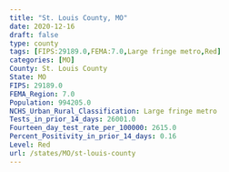 ```yaml
---
title: "St. Louis County, MO"
date: 2020-12-16
draft: false
type: county
tags: [FIPS:29189.0,FEMA:7.0,Large fringe metro,Red]
categories: [MO]
County: St. Louis County
State: MO
FIPS: 29189.0
FEMA_Region: 7.0
Population: 994205.0
NCHS_Urban_Rural_Classification: Large fringe metro
Tests_in_prior_14_days: 26001.0
Fourteen_day_test_rate_per_100000: 2615.0
Percent_Positivity_in_prior_14_days: 0.16
Level: Red
url: /states/MO/st-louis-county
---
```



